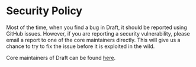 # Security Policy

Most of the time, when you find a bug in Draft, it should be reported using GitHub issues. However, if you are reporting a security vulnerability, please email a report to one of the core maintainers directly. This will give us a chance to try to fix the issue before it is exploited in the wild.

Core maintainers of Draft can be found [here](https://github.com/Azure/draft/blob/master/OWNERS).

